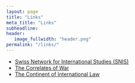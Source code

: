 ```yaml
---
layout: page
title: "Links"
meta_title: "Links"
subheadline:
header:
   image_fullwidth: "header.png"
permalink: "/links/"
---
```

- [Swiss Network for International Studies (SNIS)](http://www.snis.ch)
- [The Correlates of War](http://www.correlatesofwar.org)
- [The Continent of International Law](http://www.isr.umich.edu/cps/coil/)

